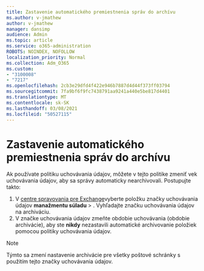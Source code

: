 ```yaml
---
title: Zastavenie automatického premiestnenia správ do archívu
ms.author: v-jmathew
author: v-jmathew
manager: dansimp
audience: Admin
ms.topic: article
ms.service: o365-administration
ROBOTS: NOINDEX, NOFOLLOW
localization_priority: Normal
ms.collection: Adm_O365
ms.custom:
- "3100008"
- "7217"
ms.openlocfilehash: 2cb3e29dfd4f422e946b7887d4d44f373ff03794
ms.sourcegitcommit: 7fa9bf6f9fc7438791aa9241a440e5be817d4401
ms.translationtype: MT
ms.contentlocale: sk-SK
ms.lasthandoff: 03/08/2021
ms.locfileid: "50527115"
---
```

# <a name="stop-messages-from-moving-to-the-archive-automatically"></a>Zastavenie automatického premiestnenia správ do archívu

Ak používate politiku uchovávania údajov, môžete v tejto politike zmeniť vek uchovávania údajov, aby sa správy automaticky nearchivovali. Postupujte takto:

1. V [centre spravovania pre Exchange](https://go.microsoft.com/fwlink/?linkid=2059104)vyberte položku značky uchovávania údajov **manažmentu súladu**  >  . Vyhľadajte značku uchovávania údajov na archiváciu.
2. V značke uchovávania údajov zmeňte obdobie uchovávania (obdobie archivácie), aby ste **nikdy** nezastavili automatické archivovanie položiek pomocou politiky uchovávania údajov.

> [!NOTE]
> Týmto sa zmení nastavenie archivácie pre všetky poštové schránky s použitím tejto značky uchovávania údajov.
